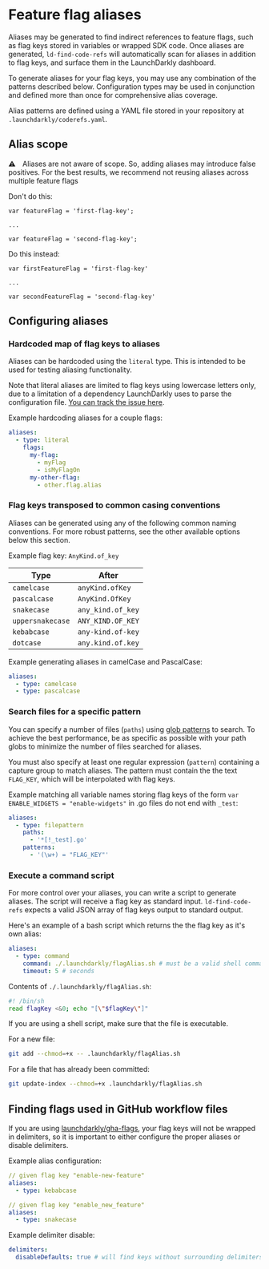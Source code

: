 
# Feature flag aliases

Aliases may be generated to find indirect references to feature flags, such as flag keys stored in variables or wrapped SDK code. Once aliases are generated, `ld-find-code-refs` will automatically scan for aliases in addition to flag keys, and surface them in the LaunchDarkly dashboard.

To generate aliases for your flag keys, you may use any combination of the patterns described below. Configuration types may be used in conjunction and defined more than once for comprehensive alias coverage.

Alias patterns are defined using a YAML file stored in your repository at `.launchdarkly/coderefs.yaml`.

## Alias scope

⚠️ Aliases are not aware of scope. So, adding aliases may introduce false positives. For the best results, we recommend not reusing aliases across multiple feature flags

Don't do this:
```
var featureFlag = 'first-flag-key';

...

var featureFlag = 'second-flag-key';
```

Do this instead:
```
var firstFeatureFlag = 'first-flag-key'

...

var secondFeatureFlag = 'second-flag-key'
```

## Configuring aliases

### Hardcoded map of flag keys to aliases

Aliases can be hardcoded using the `literal` type. This is intended to be used for testing aliasing functionality.

Note that literal aliases are limited to flag keys using lowercase letters only, due to a limitation of a dependency LaunchDarkly uses to parse the configuration file. [You can track the issue here](https://github.com/spf13/viper/issues/1014).

Example hardcoding aliases for a couple flags:

```yaml
aliases:
  - type: literal
    flags:
      my-flag:
        - myFlag
        - isMyFlagOn
      my-other-flag:
        - other.flag.alias
```

### Flag keys transposed to common casing conventions

Aliases can be generated using any of the following common naming conventions. For more robust patterns, see the other available options below this section.

Example flag key: `AnyKind.of_key`

| Type             | After             |
|------------------|-------------------|
| `camelcase`      | `anyKind.ofKey`   |
| `pascalcase`     | `AnyKind.OfKey`   |
| `snakecase`      | `any_kind.of_key` |
| `uppersnakecase` | `ANY_KIND.OF_KEY` |
| `kebabcase`      | `any-kind.of-key` |
| `dotcase`        | `any.kind.of.key` |

Example generating aliases in camelCase and PascalCase:

```yaml
aliases:
  - type: camelcase
  - type: pascalcase
```

### Search files for a specific pattern

You can specify a number of files (`paths`) using [glob patterns](https://en.wikipedia.org/wiki/Glob_(programming)) to search. To achieve the best performance, be as specific as possible with your path globs to minimize the number of files searched for aliases.

You must also specify at least one regular expression (`pattern`) containing a capture group to match aliases. The pattern must contain the the text `FLAG_KEY`, which will be interpolated with flag keys.

Example matching all variable names storing flag keys of the form `var ENABLE_WIDGETS = "enable-widgets"` in .go files do not end with `_test`:

```yaml
aliases:
  - type: filepattern
    paths:
      - '*[!_test].go'
    patterns:
      - '(\w+) = "FLAG_KEY"'
```

### Execute a command script

For more control over your aliases, you can write a script to generate aliases. The script will receive a flag key as standard input. `ld-find-code-refs` expects a valid JSON array of flag keys output to standard output.

Here's an example of a bash script which returns the the flag key as it's own alias:

```yaml
aliases:
  - type: command
    command: ./.launchdarkly/flagAlias.sh # must be a valid shell command.
    timeout: 5 # seconds
```

Contents of `./.launchdarkly/flagAlias.sh`:

```sh
#! /bin/sh
read flagKey <&0; echo "[\"$flagKey\"]"
```

If you are using a shell script, make sure that the file is executable.

For a new file:

```sh
git add --chmod=+x -- .launchdarkly/flagAlias.sh
```

For a file that has already been committed:

```sh
git update-index --chmod=+x .launchdarkly/flagAlias.sh
```

## Finding flags used in GitHub workflow files

If you are using [launchdarkly/gha-flags](https://github.com/launchdarkly/gha-flags), your flag keys will not be wrapped in delimiters, so it is important to either configure the proper aliases or disable delimiters.

Example alias configuration:

```yaml
// given flag key "enable-new-feature"
aliases:
  - type: kebabcase
```

```yaml
// given flag key "enable_new_feature"
aliases:
  - type: snakecase
```

Example delimiter disable:

```yaml
delimiters:
  disableDefaults: true # will find keys without surrounding delimiters like ' or "
```

